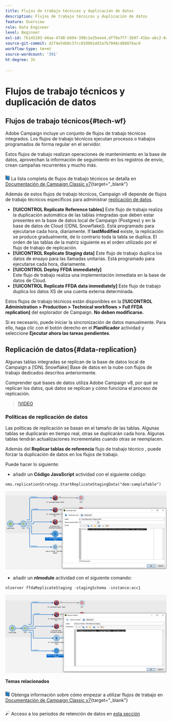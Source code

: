 ```yaml
---
title: Flujos de trabajo técnicos y duplicación de datos
description: Flujos de trabajo técnicos y duplicación de datos
feature: Overview
role: Data Engineer
level: Beginner
exl-id: 7b145193-d4ae-47d0-b694-398c1e35eee4,df76e7ff-3b97-41be-abc2-640748680ff3
source-git-commit: d2f4e54b0c37cc019061dd3a7b7048cd80876ac0
workflow-type: tm+mt
source-wordcount: '391'
ht-degree: 3%

---
```


# Flujos de trabajo técnicos y duplicación de datos

## Flujos de trabajo técnicos{#tech-wf}

Adobe Campaign incluye un conjunto de flujos de trabajo técnicos integrados. Los flujos de trabajo técnicos ejecutan procesos o trabajos programados de forma regular en el servidor.

Estos flujos de trabajo realizan operaciones de mantenimiento en la base de datos, aprovechan la información de seguimiento en los registros de envío, crean campañas recurrentes y mucho más.

![](../assets/do-not-localize/book.png) La lista completa de flujos de trabajo técnicos se detalla en [Documentación de Campaign Classic v7](https://experienceleague.adobe.com/docs/campaign-classic/using/automating-with-workflows/advanced-management/about-technical-workflows.html){target=&quot;_blank&quot;}


Además de estos flujos de trabajo técnicos, Campaign v8 depende de flujos de trabajo técnicos específicos para administrar [replicación de datos](#data-replication).

* **[!UICONTROL Replicate Reference tables]**
Este flujo de trabajo realiza la duplicación automática de las tablas integradas que deben estar presentes en la base de datos local de Campaign (Postgres) y en la base de datos de Cloud ([!DNL Snowflake]). Está programado para ejecutarse cada hora, diariamente. If **lastModified** existe, la replicación se produce gradualmente, de lo contrario toda la tabla se duplica. El orden de las tablas de la matriz siguiente es el orden utilizado por el flujo de trabajo de replicación.
* **[!UICONTROL Replicate Staging data]**
Este flujo de trabajo duplica los datos de ensayo para las llamadas unitarias. Está programado para ejecutarse cada hora, diariamente.
* **[!UICONTROL Deploy FFDA immediately]**\
   Este flujo de trabajo realiza una implementación inmediata en la base de datos de Cloud.
* **[!UICONTROL Replicate FFDA data immediately]**
Este flujo de trabajo duplica los datos XS de una cuenta externa determinada.

Estos flujos de trabajo técnicos están disponibles en la **[!UICONTROL Administration > Production > Technical workflows > Full FFDA replication]** del explorador de Campaign. **No deben modificarse.**

Si es necesario, puede iniciar la sincronización de datos manualmente. Para ello, haga clic con el botón derecho en el **Planificador** actividad y seleccione **Ejecutar ahora las tareas pendientes**.

## Replicación de datos{#data-replication}

Algunas tablas integradas se replican de la base de datos local de Campaign a [!DNL Snowflake] Base de datos en la nube con flujos de trabajo dedicados descritos anteriormente.

Comprender qué bases de datos utiliza Adobe Campaign v8, por qué se replican los datos, qué datos se replican y cómo funciona el proceso de replicación.

>[!VIDEO](https://video.tv.adobe.com/v/334460?quality=12)


### Políticas de replicación de datos

Las políticas de replicación se basan en el tamaño de las tablas. Algunas tablas se duplicarán en tiempo real, otras se duplicarán cada hora. Algunas tablas tendrán actualizaciones incrementales cuando otras se reemplacen.

Además del **Replicar tablas de referencia** flujo de trabajo técnico , puede forzar la duplicación de datos en los flujos de trabajo.

Puede hacer lo siguiente:

* añadir un **Código JavaScript** actividad con el siguiente código:

```
nms.replicationStrategy.StartReplicateStagingData("dem:sampleTable")
```

![](assets/jscode.png)


* añadir un **nlmodule** actividad con el siguiente comando:

```
nlserver ffdaReplicateStaging -stagingSchema -instance:acc1
```

![](assets/nlmodule.png)



**Temas relacionados**

![](../assets/do-not-localize/book.png) Obtenga información sobre cómo empezar a utilizar flujos de trabajo en [Documentación de Campaign Classic v7](https://experienceleague.adobe.com/docs/campaign-classic/using/automating-with-workflows/introduction/about-workflows.html?lang=en#automating-with-workflows){target=&quot;_blank&quot;}

![](../assets/do-not-localize/glass.png) Acceso a los períodos de retención de datos en [esta sección](../dev/datamodel-best-practices.md#data-retention)
